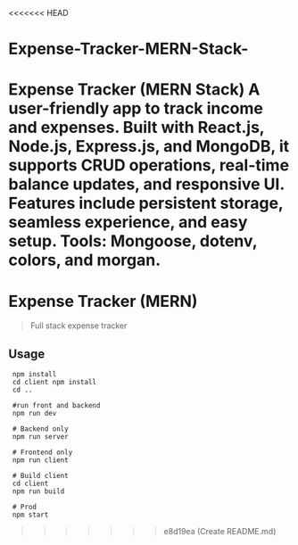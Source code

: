 <<<<<<< HEAD

# Expense-Tracker-MERN-Stack-

# Expense Tracker (MERN Stack) A user-friendly app to track income and expenses. Built with React.js, Node.js, Express.js, and MongoDB, it supports CRUD operations, real-time balance updates, and responsive UI. Features include persistent storage, seamless experience, and easy setup. Tools: Mongoose, dotenv, colors, and morgan.

# Expense Tracker (MERN)

> Full stack expense tracker

## Usage

```
 npm install
 cd client npm install
 cd ..

 #run front and backend
 npm run dev

 # Backend only
 npm run server

 # Frontend only
 npm run client

 # Build client
 cd client
 npm run build

 # Prod
 npm start
```

> > > > > > > e8d19ea (Create README.md)
